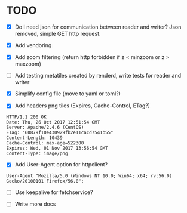 TODO
====

- [x] Do I need json for communication between reader and writer?
  Json removed, simple GET http request.

- [x] Add vendoring

- [x] Add zoom filtering (return http forbidden if z < minzoom or z > maxzoom)

- [ ] Add testing metatiles created by renderd, write tests for reader and writer

- [x] Simplify config file (move to yaml or toml?)

- [x] Add headers png tiles (Expires, Cache-Control, ETag?)

```
HTTP/1.1 200 OK
Date: Thu, 26 Oct 2017 12:51:54 GMT
Server: Apache/2.4.6 (CentOS)
ETag: "60879f10e430929fb2e11cacd7541b55"
Content-Length: 10439
Cache-Control: max-age=522300
Expires: Wed, 01 Nov 2017 13:56:54 GMT
Content-Type: image/png
```

- [x] Add User-Agent option for httpclient?

```
User-Agent "Mozilla/5.0 (Windows NT 10.0; Win64; x64; rv:56.0) Gecko/20100101 Firefox/56.0";
```

- [ ] Use keepalive for fetchservice?

- [ ] Write more docs
